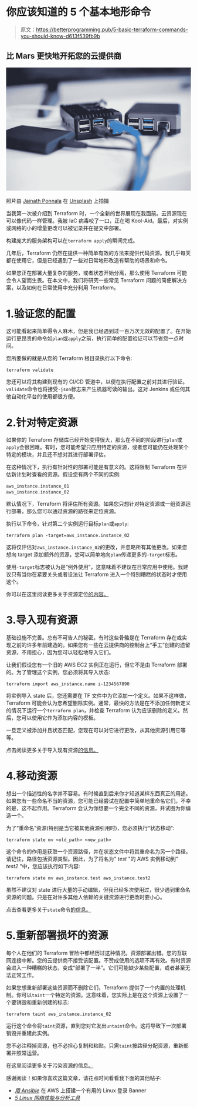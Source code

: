 # 你应该知道的 5 个基本地形命令

> 原文：<https://betterprogramming.pub/5-basic-terraform-commands-you-should-know-d613f539fb9b>

## 比 Mars 更快地开拓您的云提供商

![](img/bcbadb0589cdf946cf0bd19d21d772ef.png)

照片由 [Jainath Ponnala](https://unsplash.com/@jainath?utm_source=unsplash&utm_medium=referral&utm_content=creditCopyText) 在 [Unsplash](https://unsplash.com/s/photos/servers?utm_source=unsplash&utm_medium=referral&utm_content=creditCopyText) 上拍摄

当我第一次被介绍到 Terraform 时，一个全新的世界展现在我面前。云资源现在可以像代码一样管理。我被 IaC 病毒咬了一口，正在喝 Kool-Aid。最后，对实例或网络的小的增量更改可以被记录并在提交中部署。

构建庞大的服务架构可以在`terraform apply`的瞬间完成。

几年后，Terraform 仍然在提供一种简单有效的方法来提供代码资源。我几乎每天都在使用它，但是已经遇到了一些对日常地形改造有帮助的场景和命令。

如果您正在部署大量复杂的服务，或者状态开始分离，那么使用 Terraform 可能会令人望而生畏。在本文中，我们将研究一些常见 Terraform 问题的简便解决方案，以及如何在日常使用中充分利用 Terraform。

# 1.验证您的配置

这可能看起来简单得令人麻木，但是我已经遇到过一百万次无效的配置了。在开始运行更昂贵的命令如`plan`或`apply`之前，执行简单的配置验证可以节省您一点时间。

您所要做的就是从您的 Terraform 根目录执行以下命令:

```
terraform validate
```

您还可以将其构建到现有的 CI/CD 管道中，以便在执行配置之前对其进行验证。`validate`命令也将接受`-json`标志来产生机器可读的输出。这对 Jenkins 或任何其他自动化平台的使用都很方便。

# 2.针对特定资源

如果你的 Terraform 存储库已经开始变得很大，那么在不同的阶段进行`plan`或`apply`会很困难。有时，您可能希望只应用特定的资源，或者您可能仍在处理某个特定的模块，并且还不想对其进行部署评估。

在这种情况下，执行有针对性的部署可能是有意义的。这将限制 Terraform 在评估新计划时查看的资源。假设您有两个不同的实例:

```
aws_instance.instance_01
aws_instance.instance_02
```

默认情况下，Terraform 将评估所有资源。如果您只想针对特定资源或一组资源运行部署，那么您可以通过资源的路径来定位资源。

执行以下命令，针对第二个实例运行目标`plan`或`apply`:

```
terraform plan -target=aws_instance.instance_02
```

这将仅评估对`aws_instance.instance_02`的更改，并忽略所有其他更改。如果您想向 target 添加额外的资源，您可以简单地向`plan`传递更多的`-target`标志。

使用`-target`标志被认为是“例外使用”，这意味着不建议在日常应用中使用。我建议只有当你在紧要关头或者设法让 Terraform 进入一个特别糟糕的状态时才使用这个。

你可以在这里阅读更多关于资源定位[的内容。](https://learn.hashicorp.com/tutorials/terraform/resource-targeting)

# 3.导入现有资源

基础设施不完善。总有不可告人的秘密。有时这些骨骼是在 Terraform 存在或实现之前的许多年前建造的。如果您有一些在云提供商的控制台上“手工”创建的遗留资源，不用担心，因为您可以轻松地导入它们。

让我们假设您有一个旧的 AWS EC2 实例正在运行，但它不是由 Terraform 部署的。为了管理这个实例，您必须将其导入状态:

```
terraform import aws_instance.name i-1234567890
```

将实例导入 state 后，您还需要在 TF 文件中为它添加一个定义。如果不这样做，Terraform 可能会认为您希望删除实例。通常，最快的方法是在不添加任何新定义的情况下运行一个`terraform plan`，并检查 Terraform 认为应该删除的定义。然后，您可以使用它作为添加内容的模板。

一旦定义被添加并且状态匹配，您现在可以对它进行更改，从其他资源引用它等等。

点击阅读更多关于导入现有资源[的信息。](https://www.terraform.io/cli/import)

# 4.移动资源

想出一个描述性的名字并不容易。有时候直到后来你才知道某样东西真正的用途。如果您有一些命名不当的资源，您可能已经尝试在配置中简单地重命名它们。不幸的是，这不起作用。Terraform 会认为你想要一个完全不同的资源，并试图为你编造一个。

为了“重命名”资源(特别是当它被其他资源引用时)，您必须执行“状态移动”:

```
terraform state mv <old_path> <new_path>
```

这个命令的作用是获取一个资源路径，并在状态文件中将其重命名为另一个路径。请记住，路径包括资源类型。因此，为了将名为" *test* "的 AWS 实例移动到" *test2* "中，您应该执行如下内容:

```
terraform state mv aws_instance.test aws_instance.test2
```

虽然不建议对 state 进行大量的手动编辑，但我已经多次使用过，很少遇到重命名资源的问题。只是在对许多其他人依赖的关键资源进行更改时要小心。

点击查看更多关于`state`命令[的信息。](https://www.terraform.io/cli/commands/state)

# 5.重新部署损坏的资源

每个人在他们的 Terraform 冒险中都经历过这种情况。资源部署出错。您的互联网连接中断。您的云提供商不接受该配置。不赞成使用的选项不再有效。有时资源会进入一种糟糕的状态，变成“部署了一半”。它们可能缺少某些配置，或者甚至无法正常工作。

如果您想重新部署这些资源而不删除它们，Terraform 提供了一个内置的处理机制。你可以`taint`一个特定的资源。这意味着，您实际上是在这个资源上设置了一个要销毁和重新创建的标志:

```
terraform taint aws_instance.instance_02
```

运行这个命令将`taint`资源，直到您对它发出`untaint`命令。这将导致下一次部署销毁并重建此实例。

您不必注释掉资源，也不必担心复制和粘贴。只需`taint`按路径分配资源，重新部署并照常运营。

在这里阅读更多关于污染资源的信息[。](https://www.terraform.io/cli/commands/taint)

感谢阅读！如果你喜欢这篇文章，请花点时间看看我下面的其他帖子:

*   [*用 Ansible*](/build-a-useful-linux-login-banner-on-aws-with-ansible-4c000aba1258) 在 AWS 上搭建一个有用的 Linux 登录 Banner
*   [*5 Linux 网络性能与分析工具*](/5-network-performance-analysis-tools-for-linux-f420c35fb8bd)